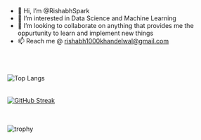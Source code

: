 - 👋 Hi, I’m @RishabhSpark
- 👀 I’m interested in Data Science and Machine Learning <!-- - 🌱 I’m currently learning Android Development -->
- 💞️ I’m looking to collaborate on anything that provides me the oppurtunity to learn and implement new things
- 📫 Reach me @ rishabh1000khandelwal@gmail.com

<br><br>
<!---![Rishabh's GitHub stats](https://github-readme-stats.vercel.app/api?username=RishabhSpark&hide=contribs&count_private=true&theme=tokyonight) ---> <!--(https://github.com/anuraghazra/github-readme-stats)-->  
![Top Langs](https://github-readme-stats.vercel.app/api/top-langs/?username=RishabhSpark&layout=compact&count_private=true&theme=tokyonight) &nbsp;&nbsp; 
<br>
<br><br>
[![GitHub Streak](https://streak-stats.demolab.com/?user=RishabhSpark&theme=dark)](https://git.io/streak-stats)

<!---
RishabhSpark/RishabhSpark is a ✨ special ✨ repository because its `README.md` (this file) appears on your GitHub profile.
You can click the Preview link to take a look at your changes.
--->
<br><br>
![trophy](https://github-profile-trophy.vercel.app/?username=RishabhSpark&theme=monokai&count_private=true)
